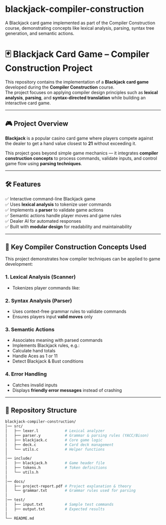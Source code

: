 # blackjack-compiler-construction
A Blackjack card game implemented as part of the Compiler Construction course, demonstrating concepts like lexical analysis, parsing, syntax tree generation, and semantic actions.
# 🃏 Blackjack Card Game – Compiler Construction Project

This repository contains the implementation of a **Blackjack card game** developed during the **Compiler Construction** course.  
The project focuses on applying compiler design principles such as **lexical analysis**, **parsing**, and **syntax-directed translation** while building an interactive card game.

---

## 🎮 Project Overview

**Blackjack** is a popular casino card game where players compete against the dealer to get a hand value closest to **21** without exceeding it.

This project goes beyond simple game mechanics — it integrates **compiler construction concepts** to process commands, validate inputs, and control game flow using **parsing techniques**.

---

## 🛠️ Features

✅ Interactive command-line Blackjack game  
✅ Uses **lexical analysis** to tokenize user commands  
✅ Implements a **parser** to validate game actions  
✅ Semantic actions handle player moves and game rules  
✅ Dealer AI for automated responses  
✅ Built with **modular design** for readability and maintainability  

---

## 🧩 Key Compiler Construction Concepts Used

This project demonstrates how compiler techniques can be applied to game development:

### **1. Lexical Analysis (Scanner)**
- Tokenizes player commands like:

### **2. Syntax Analysis (Parser)**
- Uses context-free grammar rules to validate commands  
- Ensures players input **valid moves** only

### **3. Semantic Actions**
- Associates meaning with parsed commands  
- Implements Blackjack rules, e.g.:
- Calculate hand totals  
- Handle Aces as 1 or 11  
- Detect Blackjack & Bust conditions

### **4. Error Handling**
- Catches invalid inputs  
- Displays **friendly error messages** instead of crashing

---

## 📂 Repository Structure

```bash
blackjack-compiler-construction/
│── src/
│   ├── lexer.l            # Lexical analyzer
│   ├── parser.y           # Grammar & parsing rules (YACC/Bison)
│   ├── blackjack.c        # Core game logic
│   ├── deck.c             # Card deck management
│   └── utils.c            # Helper functions
│
│── include/
│   ├── blackjack.h        # Game header file
│   ├── tokens.h           # Token definitions
│   └── utils.h
│
│── docs/
│   ├── project-report.pdf # Project explanation & theory
│   └── grammar.txt        # Grammar rules used for parsing
│
│── test/
│   ├── input.txt          # Sample test commands
│   ├── output.txt         # Expected results
│
└── README.md
